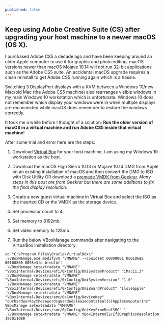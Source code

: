 ```yaml
---
published: false
---
```

## Keep using Adobe Creative Suite (CS) after upgrading your host machine to a newer macOS (OS X). 

I purchased Adobe CS5 a decade ago and have been keeping around an older Apple computer to use it for graphic and photo editing. macOS versions newer than macOS Mojave 10.14 will not run 32-bit applications such as the Adobe CS5 suite. An accidental macOS upgrade requires a clean reinstall to get Adobe CS5 running again which is a hassle. 

Switching 3 DisplayPort displays with a KVM between a Windows 10/new Mac/old Mac (the Adobe CS5 machine) also rearranges visible windows in my main Windows 10 workstation which is unfortunate. Windows 10 does not remember which display your windows were in when multiple displays are reconnected while macOS does remember to restore the windows correctly. 

It took me a while before I thought of a solution: **Run the older version of macOS in a virtual machine and run Adobe CS5 inside that virtual machine!**

After some trial and error here are the steps:

1. Download [Virtual Box](https://www.virtualbox.org/) for your host machine. I am using my Windows 10 workstation as the host.

2. Download the macOS High Sierra 10.13 or Mojave 10.14 DMG from Apple on an existing installation of macOS and then convert the DMG to ISO with Disk Utility OR download a [premade VMDK from Geekrar](https://www.geekrar.com/install-macos-high-sierra-on-virtualbox-on-windows/). *Many steps in this post are from Geekrar but there are some additions to fix the final display resolution.*

3. Create a new guest virtual machine in Virtual Box and select the ISO as the inserted CD or the VMDK as the storage device. 

4. Set processor count to 4. 

5. Set memory to 8192mb.

6. Set video memory to 128mb.

7. Run the below VBoxManage commands after navigating to the VirtualBox installation directory. 

```
cd "C:\Program Files\Oracle\VirtualBox\"
.\VBoxManage.exe modifyvm "VMNAME" --cpuidset 00000001 000106e5 00100800 0098e3fd bfebfbff
.\VBoxManage setextradata "VMNAME" "VBoxInternal/Devices/efi/0/Config/DmiSystemProduct" "iMac11,3"
.\VBoxManage setextradata "VMNAME" "VBoxInternal/Devices/efi/0/Config/DmiSystemVersion" "1.0"
.\VBoxManage setextradata "VMNAME" "VBoxInternal/Devices/efi/0/Config/DmiBoardProduct" "Iloveapple"
.\VBoxManage setextradata "VMNAME" "VBoxInternal/Devices/smc/0/Config/DeviceKey" "ourhardworkbythesewordsguardedpleasedontsteal(c)AppleComputerInc"
VBoxManage setextradata "VMNAME" "VBoxInternal/Devices/smc/0/Config/GetKeyFromRealSMC" 1
.\VBoxManage setextradata "VMNAME" VBoxInternal2/EfiGraphicsResolution 1920x1080
```